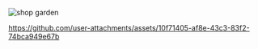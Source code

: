 ![shop garden](https://github.com/user-attachments/assets/f29c0488-5b9f-441b-82de-b67e76db5bb3)


https://github.com/user-attachments/assets/10f71405-af8e-43c3-83f2-74bca949e67b

